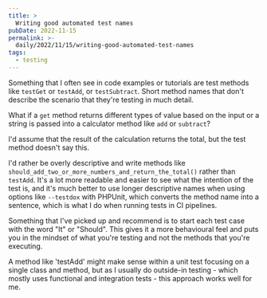 ```yaml
---
title: >
  Writing good automated test names
pubDate: 2022-11-15
permalink: >-
  daily/2022/11/15/writing-good-automated-test-names
tags:
  - testing
---
```


Something that I often see in code examples or tutorials are test methods like `testGet` or `testAdd`, or `testSubtract`. Short method names that don't describe the scenario that they're testing in much detail.

What if a `get` method returns different types of value based on the input or a string is passed into a calculator method like `add` or `subtract`?

I'd assume that the result of the calculation returns the total, but the test method doesn't say this.

I'd rather be overly descriptive and write methods like `should_add_two_or_more_numbers_and_return_the_total()` rather than `testAdd`. It's a lot more readable and easier to see what the intention of the test is, and it's much better to use longer descriptive names when using options like `--testdox` with PHPUnit, which converts the method name into a sentence, which is what I do when running tests in CI pipelines.

Something that I've picked up and recommend is to start each test case with the word "It" or "Should". This gives it a more behavioural feel and puts you in the mindset of what you're testing and not the methods that you're executing.

A method like 'testAdd' might make sense within a unit test focusing on a single class and method, but as I usually do outside-in testing - which mostly uses functional and integration tests - this approach works well for me.
